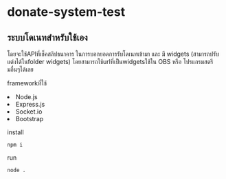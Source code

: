 # donate-system-test
<h2>ระบบโดเนทสำหรับใช้เอง</h2>
โดยจะใช้APIที่เช็คสลิปธนาคาร ในการบอกยอดการรับโดเนทเข้ามา และ มี widgets (สามารถปรับแต่งได้ในfolder widgets)
โดยสามารถใช้urlที่เป็นwidgetsใช้ใน OBS หรือ โปรแกรมสตรีมอื่นๆได้เลย

frameworkที่ใช้ 
<li>Node.js</li>
<li>Express.js</li>
<li>Socket.io</li>
<li>Bootstrap</li>

install 
```
npm i
```
run
```
node .
```
